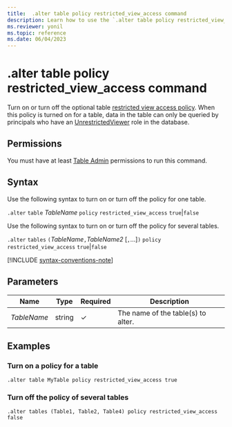 ```yaml
---
title:  .alter table policy restricted_view_access command
description: Learn how to use the `.alter table policy restricted_view_access` command to turn on or turn off the table's restricted view access policy.
ms.reviewer: yonil
ms.topic: reference
ms.date: 06/04/2023
---
```

# .alter table policy restricted_view_access command

Turn on or turn off the optional table [restricted view access policy](restricted-view-access-policy.md). When this policy is turned on for a table, data in the table can only be queried by principals who have an [UnrestrictedViewer](./access-control/role-based-access-control.md) role in the database.

## Permissions

You must have at least [Table Admin](access-control/role-based-access-control.md) permissions to run this command.

## Syntax

Use the following syntax to turn on or turn off the policy for one table.

`.alter` `table` *TableName* `policy` `restricted_view_access` `true`|`false`

Use the following syntax to turn on or turn off the policy for several tables.

`.alter` `tables` `(`*TableName*`,`*TableName2* [`,`...]`)` `policy` `restricted_view_access` `true`|`false`

[!INCLUDE [syntax-conventions-note](../../includes/syntax-conventions-note.md)]

## Parameters

| Name | Type | Required | Description |
|--|--|--|--|
| *TableName* | string | &check; | The name of the table(s) to alter. |

## Examples

### Turn on a policy for a table

```kusto
.alter table MyTable policy restricted_view_access true
```

### Turn off the policy of several tables

```kusto
.alter tables (Table1, Table2, Table4) policy restricted_view_access false
```
